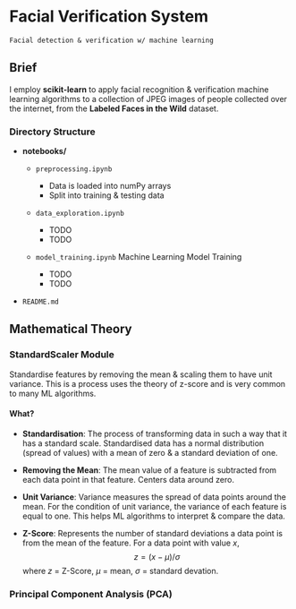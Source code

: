 # Facial Verification System

```
Facial detection & verification w/ machine learning
```


## Brief

I employ **scikit-learn** to apply facial recognition & verification machine learning algorithms to a collection of JPEG images of people collected over the internet, from the **Labeled Faces in the Wild** dataset.

### Directory Structure

- **notebooks/**
  - `preprocessing.ipynb` 
    - Data is loaded into numPy arrays
    - Split into training & testing data

  - `data_exploration.ipynb` 
    - TODO
    - TODO

  - `model_training.ipynb` Machine Learning Model Training
    - TODO
    - TODO

- `README.md`


## Mathematical Theory

### StandardScaler Module

Standardise features by removing the mean & scaling them to have unit variance. This is a process uses the theory of z-score and is very common to many ML algorithms.

#### What?

- **Standardisation**: The process of transforming data in such a way that it has a standard scale. Standardised data has a normal distribution (spread of values) with a mean of zero & a standard deviation of one.

- **Removing the Mean**: The mean value of a feature is subtracted from each data point in that feature. Centers data around zero. 

- **Unit Variance**: Variance measures the spread of data points around the mean. For the condition of unit variance, the variance of each feature is equal to one. This helps ML algorithms to interpret & compare the data.

- **Z-Score**: Represents the number of standard deviations a data point is from the mean of the feature. For a data point with value _x_, $$z = (x - μ) / σ$$ where _z_ = Z-Score, _μ_ = mean, _σ_ = standard devation.

### Principal Component Analysis (PCA)


  
  